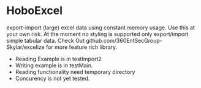 # HoboExcel
export-import (large) excel data using constant memory usage. Use this at your own risk. At the moment no styling is supported only export/import simple tabular data. Check Out github.com/360EntSecGroup-Skylar/excelize for more feature rich library. 

- Reading Example is in testImport2
- Writing example is in testMain. 
- Reading functionality need temporary directory 
- Concurency is not yet tested.  